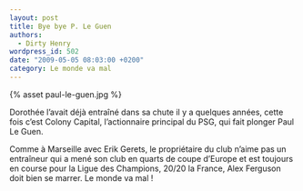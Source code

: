 ```yaml
---
layout: post
title: Bye bye P. Le Guen
authors:
  - Dirty Henry
wordpress_id: 502
date: "2009-05-05 08:03:00 +0200"
category: Le monde va mal
---
```


{% asset paul-le-guen.jpg %}

Dorothée l’avait déjà entraîné dans sa chute il y a quelques années, cette fois
c’est Colony Capital, l’actionnaire principal du PSG, qui fait plonger Paul Le
Guen.

Comme à Marseille avec Erik Gerets, le propriétaire du club n’aime pas un
entraîneur qui a mené son club en quarts de coupe d’Europe et est toujours en
course pour la Ligue des Champions, 20/20 la France, Alex Ferguson doit bien se
marrer. Le monde va mal !
